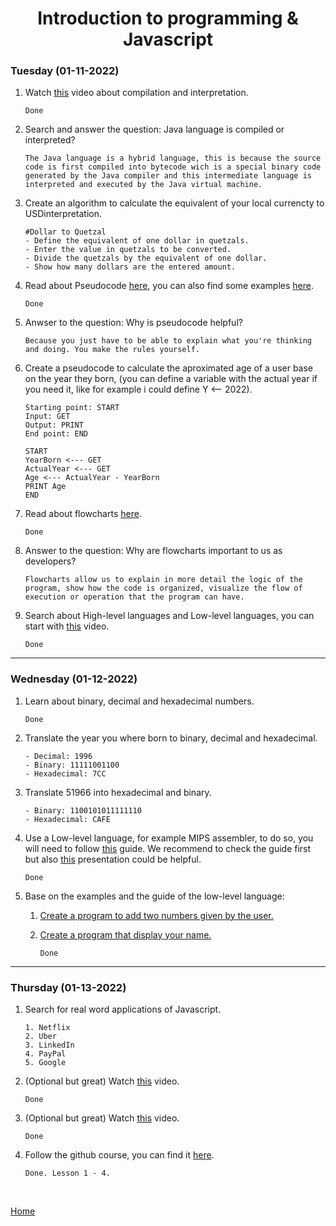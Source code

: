 <h1 align="center">Introduction to programming & Javascript</h1>

<strong><h3>Tuesday (01-11-2022)</h3></strong>

1. Watch [this][1] video about compilation and interpretation.

    ```
    Done
    ```

2. Search and answer the question: Java language is compiled or interpreted?

    ```
    The Java language is a hybrid language, this is because the source code is first compiled into bytecode wich is a special binary code generated by the Java compiler and this intermediate language is interpreted and executed by the Java virtual machine.
    ```

3. Create an algorithm to calculate the equivalent of your local currencty to USDinterpretation.

    ```
    #Dollar to Quetzal
    - Define the equivalent of one dollar in quetzals.
    - Enter the value in quetzals to be converted.
    - Divide the quetzals by the equivalent of one dollar.
    - Show how many dollars are the entered amount.
    ```

4. Read about Pseudocode [here][2], you can also find some examples [here][3].

    ```
    Done
    ```

5. Anwser to the question: Why is pseudocode helpful?

    ```
    Because you just have to be able to explain what you're thinking and doing. You make the rules yourself.
    ```

6. Create a pseudocode to calculate the aproximated age of a user base on the year they born, (you can define a variable with the actual year if you need it, like for example i could define Y <-- 2022).

    ```
    Starting point: START
    Input: GET
    Output: PRINT
    End point: END

    START
    YearBorn <--- GET
    ActualYear <--- GET
    Age <--- ActualYear - YearBorn
    PRINT Age
    END
    ```

7. Read about flowcharts [here][4].

    ```
    Done
    ```

8. Answer to the question: Why are flowcharts important to us as developers?

    ```
    Flowcharts allow us to explain in more detail the logic of the program, show how the code is organized, visualize the flow of execution or operation that the program can have.
    ```

9. Search about High-level languages and Low-level languages, you can start with [this][5] video.

    ```
    Done
    ```

***

<strong><h3>Wednesday (01-12-2022)</h3></strong>

1. Learn about binary, decimal and hexadecimal numbers.

    ```
    Done
    ```

2. Translate the year you where born to binary, decimal and hexadecimal.

    ```
    - Decimal: 1996
    - Binary: 11111001100
    - Hexadecimal: 7CC
    ```

3. Translate 51966 into hexadecimal and binary.

    ```
    - Binary: 1100101011111110
    - Hexadecimal: CAFE
    ```

4. Use a Low-level language, for example MIPS assembler, to do so, you will need to follow [this][6] guide. We recommend to check the guide first but also [this][7] presentation could be helpful.

    ```
    Done
    ```

5. Base on the examples and the guide of the low-level language: 
    1. [Create a program to add two numbers given by the user.](./src/Program1.asm)
    2. [Create a program that display your name.](./src/Program2.asm)

        ```
        Done
        ```

***

<strong><h3>Thursday (01-13-2022)</h3></strong>

1. Search for real word applications of Javascript.

    ```
    1. Netflix
    2. Uber
    3. LinkedIn
    4. PayPal
    5. Google
    ```

2. (Optional but great) Watch [this][8] video.

    ```
    Done
    ```

3. (Optional but great) Watch [this][9] video.

    ```
    Done
    ```

4. Follow the github course, you can find it [here][10].

    ```
    Done. Lesson 1 - 4.
    ```

<br>

[Home](../../README.md)

[1]: https://www.youtube.com/watch?v=JNMy969SjyU
[2]: https://www.freecodecamp.org/news/what-is-pseudocode-in-programming/
[3]: https://github.com/corecodeio/bootcamp-from-scratch/blob/main/src/technologies/2022/week1/resources/PSEUDOCODE.md
[4]: https://www.lucidchart.com/pages/es/que-es-un-diagrama-de-flujo
[5]: https://www.youtube.com/watch?v=1vRPOp5p-qs
[6]: https://github.com/corecodeio/bootcamp-from-scratch/blob/main/src/technologies/2022/week1/resources/MIPS.md
[7]: https://courses.cs.vt.edu/cs2506/Fall2014/Notes/L04.MIPSAssemblyOverview.pdf
[8]: https://www.youtube.com/watch?v=LW6vQNE2jgc&t=1962s
[9]: https://www.youtube.com/watch?v=KXkQJBASUOg
[10]: https://www.udacity.com/course/version-control-with-git--ud123

